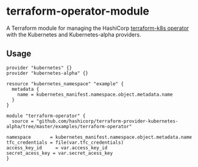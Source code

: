 # terraform-operator-module

A Terraform module for managing the HashiCorp [terraform-k8s operator](https://github.com/hashicorp/terraform-k8s) with the Kubernetes and Kubernetes-alpha providers. 

## Usage
```
provider "kubernetes" {}
provider "kubernetes-alpha" {}

resource "kubernetes_namespace" "example" {
  metadata {
    name = kubernetes_manifest.namespace.object.metadata.name
  }
}

module "terraform-operator" {
  source = "github.com/hashicorp/terraform-provider-kubernetes-alpha/tree/master/examples/terraform-operator"

namespace       = kubernetes_manifest.namespace.object.metadata.name
tfc_credentials = file(var.tfc_credentials)
access_key_id     = var.access_key_id
secret_acess_key = var.secret_acess_key
}
```
